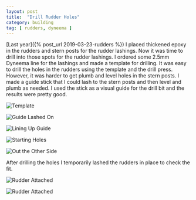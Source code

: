 ```yaml
---
layout: post
title:  "Drill Rudder Holes"
category: building
tag: [ rudders, dyneema ]
---
```


[Last year]({% post_url 2019-03-23-rudders %}) I placed thickened epoxy in the rudders and stern posts for the rudder lashings. Now it was time to drill into those spots for the rudder lashings. I ordered some 2.5mm Dyneema line for the lashings and made a template for drilling. It was easy to drill the holes in the rudders using the template and the drill press. However, it was harder to get plumb and level holes in the stern posts. I made a guide stick that I could lash to the stern posts and then level and plumb as needed. I used the stick as a visual guide for the drill bit and the results were pretty good.

![Template](/assets/images/rudder-holes-template.jpg)

![Guide Lashed On](/assets/images/rudder-holes-jig-1.jpg)

![Lining Up Guide](/assets/images/rudder-holes-jig-2.jpg)

![Starting Holes](/assets/images/rudder-holes-jig-3.jpg)

![Out the Other Side](/assets/images/rudder-holes-jig-4.jpg)

After drilling the holes I temporarily lashed the rudders in place to check the fit.

![Rudder Attached](/assets/images/rudder-holes-1.jpg)

![Rudder Attached](/assets/images/rudder-holes-2.jpg)
